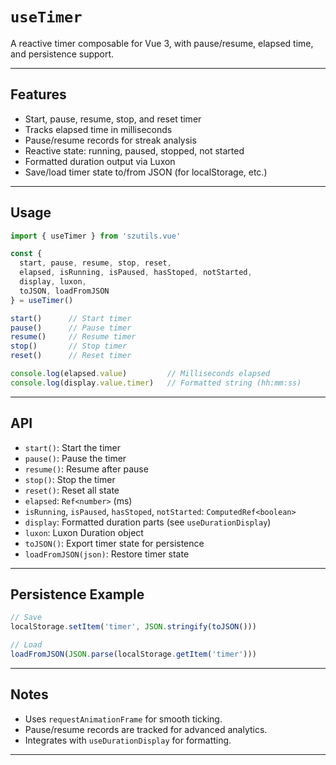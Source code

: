 # `useTimer`

A reactive timer composable for Vue 3, with pause/resume, elapsed time, and persistence support.

---

## Features

- Start, pause, resume, stop, and reset timer
- Tracks elapsed time in milliseconds
- Pause/resume records for streak analysis
- Reactive state: running, paused, stopped, not started
- Formatted duration output via Luxon
- Save/load timer state to/from JSON (for localStorage, etc.)

---

## Usage

```ts
import { useTimer } from 'szutils.vue'

const {
  start, pause, resume, stop, reset,
  elapsed, isRunning, isPaused, hasStoped, notStarted,
  display, luxon,
  toJSON, loadFromJSON
} = useTimer()

start()      // Start timer
pause()      // Pause timer
resume()     // Resume timer
stop()       // Stop timer
reset()      // Reset timer

console.log(elapsed.value)         // Milliseconds elapsed
console.log(display.value.timer)   // Formatted string (hh:mm:ss)
```

---

## API

- `start()`: Start the timer
- `pause()`: Pause the timer
- `resume()`: Resume after pause
- `stop()`: Stop the timer
- `reset()`: Reset all state
- `elapsed`: `Ref<number>` (ms)
- `isRunning`, `isPaused`, `hasStoped`, `notStarted`: `ComputedRef<boolean>`
- `display`: Formatted duration parts (see `useDurationDisplay`)
- `luxon`: Luxon Duration object
- `toJSON()`: Export timer state for persistence
- `loadFromJSON(json)`: Restore timer state

---

## Persistence Example

```ts
// Save
localStorage.setItem('timer', JSON.stringify(toJSON()))

// Load
loadFromJSON(JSON.parse(localStorage.getItem('timer')))
```

---

## Notes

- Uses `requestAnimationFrame` for smooth ticking.
- Pause/resume records are tracked for advanced analytics.
- Integrates with `useDurationDisplay` for formatting.

---
